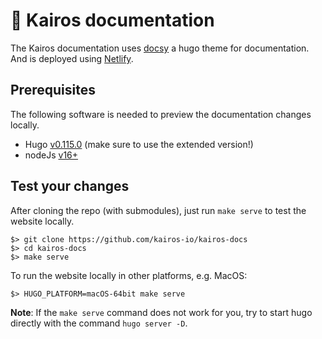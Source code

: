 # :book: Kairos documentation

The Kairos documentation uses [docsy](https://docsy.dev) a hugo theme for documentation. And is deployed using [Netlify](https://app.netlify.com/projects/kairos-io/deploys).

## Prerequisites

The following software is needed to preview the documentation changes locally.

* Hugo [v0.115.0](https://gohugo.io/installation/) (make sure to use the extended version!)
* nodeJs [v16+](https://nodejs.org/en/download/)

## Test your changes

After cloning the repo (with submodules), just run `make serve` to test the website locally.

```
$> git clone https://github.com/kairos-io/kairos-docs
$> cd kairos-docs
$> make serve
```

To run the website locally in other platforms, e.g. MacOS:

```
$> HUGO_PLATFORM=macOS-64bit make serve
```

**Note**: If the `make serve` command does not work for you, try to start hugo directly with the command `hugo server -D`.
